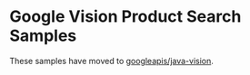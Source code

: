 # Google Vision Product Search Samples

These samples have moved to [googleapis/java-vision](https://github.com/googleapis/java-vision/tree/master/samples).